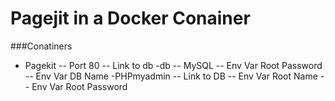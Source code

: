 # Pagejit in a Docker Conainer

###Conatiners
- Pagekit
-- Port 80
-- Link to db
-db
-- MySQL
-- Env Var Root Password
-- Env Var DB Name
-PHPmyadmin
-- Link to DB
-- Env Var Root Name
-- Env Var Root Password
